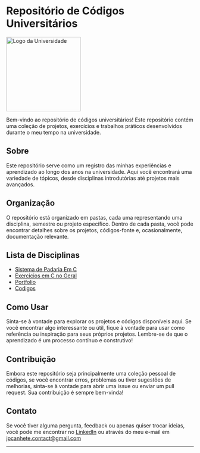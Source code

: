 # Repositório de Códigos Universitários

<p>
  <img src="C:\Users\joaop\OneDrive\Documentos\VSCODE PROJECTS\CodesUniversity\UA logo.jpg" alt="Logo da Universidade" width="200" height="200">
</p>

Bem-vindo ao repositório de códigos universitários! Este repositório contém uma coleção de projetos, exercícios e trabalhos práticos desenvolvidos durante o meu tempo na universidade.

## Sobre

Este repositório serve como um registro das minhas experiências e aprendizado ao longo dos anos na universidade. Aqui você encontrará uma variedade de tópicos, desde disciplinas introdutórias até projetos mais avançados.

## Organização

O repositório está organizado em pastas, cada uma representando uma disciplina, semestre ou projeto específico. Dentro de cada pasta, você pode encontrar detalhes sobre os projetos, códigos-fonte e, ocasionalmente, documentação relevante.

## Lista de Disciplinas

- [Sistema de Padaria Em C](/PadariaBerenice)
- [Exercicios em C no Geral](/C)
- [Portfolio](/inteligencia-artificial)
- [Codigos](/Codigos)

## Como Usar

Sinta-se à vontade para explorar os projetos e códigos disponíveis aqui. Se você encontrar algo interessante ou útil, fique à vontade para usar como referência ou inspiração para seus próprios projetos. Lembre-se de que o aprendizado é um processo contínuo e construtivo!

## Contribuição

Embora este repositório seja principalmente uma coleção pessoal de códigos, se você encontrar erros, problemas ou tiver sugestões de melhorias, sinta-se à vontade para abrir uma issue ou enviar um pull request. Sua contribuição é sempre bem-vinda!

## Contato

Se você tiver alguma pergunta, feedback ou apenas quiser trocar ideias, você pode me encontrar no [LinkedIn](https://www.linkedin.com/in/joão-pedro-canhete-34460b236/) ou através do meu e-mail em jpcanhete.contact@gmail.com

---

